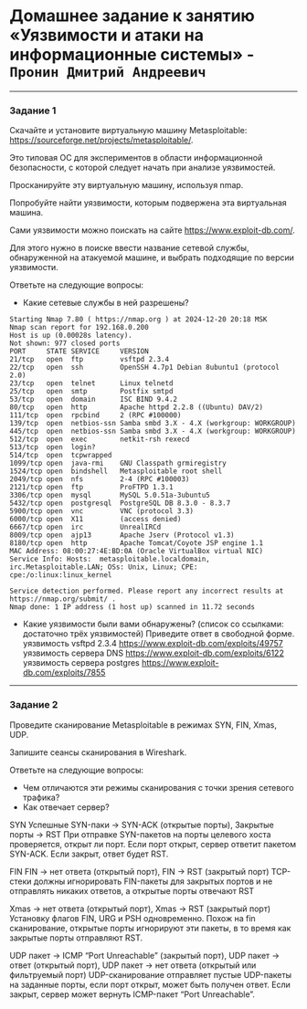 # Домашнее задание к занятию «Уязвимости и атаки на информационные системы» - `Пронин Дмитрий Андреевич`

---



### Задание 1

Скачайте и установите виртуальную машину Metasploitable: https://sourceforge.net/projects/metasploitable/.

Это типовая ОС для экспериментов в области информационной безопасности, с которой следует начать при анализе уязвимостей.

Просканируйте эту виртуальную машину, используя nmap.

Попробуйте найти уязвимости, которым подвержена эта виртуальная машина.

Сами уязвимости можно поискать на сайте https://www.exploit-db.com/.

Для этого нужно в поиске ввести название сетевой службы, обнаруженной на атакуемой машине, и выбрать подходящие по версии уязвимости.

Ответьте на следующие вопросы:

* Какие сетевые службы в ней разрешены?
```
Starting Nmap 7.80 ( https://nmap.org ) at 2024-12-20 20:18 MSK
Nmap scan report for 192.168.0.200
Host is up (0.00028s latency).
Not shown: 977 closed ports
PORT     STATE SERVICE     VERSION
21/tcp   open  ftp         vsftpd 2.3.4
22/tcp   open  ssh         OpenSSH 4.7p1 Debian 8ubuntu1 (protocol 2.0)
23/tcp   open  telnet      Linux telnetd
25/tcp   open  smtp        Postfix smtpd
53/tcp   open  domain      ISC BIND 9.4.2
80/tcp   open  http        Apache httpd 2.2.8 ((Ubuntu) DAV/2)
111/tcp  open  rpcbind     2 (RPC #100000)
139/tcp  open  netbios-ssn Samba smbd 3.X - 4.X (workgroup: WORKGROUP)
445/tcp  open  netbios-ssn Samba smbd 3.X - 4.X (workgroup: WORKGROUP)
512/tcp  open  exec        netkit-rsh rexecd
513/tcp  open  login?
514/tcp  open  tcpwrapped
1099/tcp open  java-rmi    GNU Classpath grmiregistry
1524/tcp open  bindshell   Metasploitable root shell
2049/tcp open  nfs         2-4 (RPC #100003)
2121/tcp open  ftp         ProFTPD 1.3.1
3306/tcp open  mysql       MySQL 5.0.51a-3ubuntu5
5432/tcp open  postgresql  PostgreSQL DB 8.3.0 - 8.3.7
5900/tcp open  vnc         VNC (protocol 3.3)
6000/tcp open  X11         (access denied)
6667/tcp open  irc         UnrealIRCd
8009/tcp open  ajp13       Apache Jserv (Protocol v1.3)
8180/tcp open  http        Apache Tomcat/Coyote JSP engine 1.1
MAC Address: 08:00:27:4E:BD:0A (Oracle VirtualBox virtual NIC)
Service Info: Hosts:  metasploitable.localdomain, irc.Metasploitable.LAN; OSs: Unix, Linux; CPE: cpe:/o:linux:linux_kernel

Service detection performed. Please report any incorrect results at https://nmap.org/submit/ .
Nmap done: 1 IP address (1 host up) scanned in 11.72 seconds

```

* Какие уязвимости были вами обнаружены? (список со ссылками: достаточно трёх уязвимостей)
Приведите ответ в свободной форме.
уязвимость vsftpd 2.3.4 https://www.exploit-db.com/exploits/49757 
уязвимость сервера DNS https://www.exploit-db.com/exploits/6122
уязвимость сервера postgres https://www.exploit-db.com/exploits/7855
---


### Задание 2
Проведите сканирование Metasploitable в режимах SYN, FIN, Xmas, UDP.

Запишите сеансы сканирования в Wireshark.

Ответьте на следующие вопросы:

* Чем отличаются эти режимы сканирования с точки зрения сетевого трафика?
* Как отвечает сервер?

SYN Успешные SYN-паки -> SYN-ACK (открытые порты), Закрытые порты -> RST
При отправке SYN-пакетов на порты целевого хоста проверяется, открыт ли порт. Если порт открыт, сервер ответит пакетом SYN-ACK. Если закрыт, ответ будет RST.


FIN FIN -> нет ответа (открытый порт), FIN -> RST (закрытый порт)
TCP-стеки должны игнорировать FIN-пакеты для закрытых портов и не отправлять никаких ответов, а открытые порты отвечают RST

Xmas -> нет ответа (открытый порт), Xmas -> RST (закрытый порт)
Установку флагов FIN, URG и PSH одновременно. Похож на fin сканирование, открытые порты игнорируют эти пакеты, в то время как закрытые порты отправляют RST.

UDP пакет -> ICMP “Port Unreachable” (закрытый порт), UDP пакет -> ответ (открытый порт), UDP пакет -> нет ответа (открытый или фильтруемый порт)
UDP-сканирование отправляет пустые UDP-пакеты на заданные порты, если порт открыт, может быть получен ответ. Если закрыт, сервер может вернуть ICMP-пакет “Port Unreachable”.





